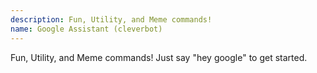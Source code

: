 ```yaml
---
description: Fun, Utility, and Meme commands!
name: Google Assistant (cleverbot)
---
```


Fun, Utility, and Meme commands!
Just say "hey google" to get started.
